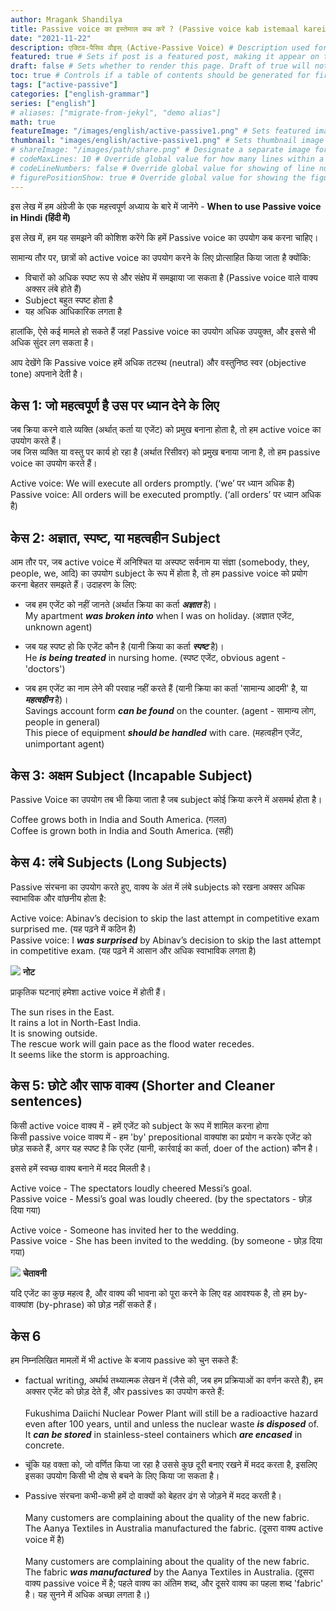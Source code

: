 ```yaml
---
author: Mragank Shandilya
title: Passive voice का इस्तेमाल कब करें ? (Passive voice kab istemaal karein ?) 
date: "2021-11-22"
description: एक्टिव-पैसिव वौइस् (Active-Passive Voice) # Description used for search engine.
featured: true # Sets if post is a featured post, making it appear on the sidebar. A featured post won't be listed on the sidebar if it's the current page
draft: false # Sets whether to render this page. Draft of true will not be rendered.
toc: true # Controls if a table of contents should be generated for first-level links automatically.
tags: ["active-passive"]
categories: ["english-grammar"]
series: ["english"]
# aliases: ["migrate-from-jekyl", "demo alias"]
math: true
featureImage: "/images/english/active-passive1.png" # Sets featured image on blog post.
thumbnail: "images/english/active-passive1.png" # Sets thumbnail image appearing inside card on homepage. I will keep it the same as featureImage.
# shareImage: "/images/path/share.png" # Designate a separate image for social media sharing.
# codeMaxLines: 10 # Override global value for how many lines within a code block before auto-collapsing.
# codeLineNumbers: false # Override global value for showing of line numbers within code block.
# figurePositionShow: true # Override global value for showing the figure label.
---
```


इस लेख में हम अंग्रेजी के एक महत्त्वपूर्ण अध्याय के बारे में जानेंगे - <strong>When to use Passive voice in Hindi (हिंदी में)</strong>

इस लेख में, हम यह समझने की कोशिश करेंगे कि हमें Passive voice का उपयोग कब करना चाहिए।

सामान्य तौर पर, छात्रों को active voice का उपयोग करने के लिए प्रोत्साहित किया जाता है क्योंकि:
* विचारों को अधिक स्पष्ट रूप से और संक्षेप में समझाया जा सकता है (Passive voice वाले वाक्य अक्सर लंबे होते हैं)
* Subject बहुत स्पष्ट होता है
* यह अधिक आधिकारिक लगता है

हालांकि, ऐसे कई मामले हो सकते हैं जहां Passive voice का उपयोग अधिक उपयुक्त, और इससे भी अधिक सुंदर लग सकता है।

आप देखेंगे कि Passive voice हमें अधिक तटस्थ (neutral) और वस्तुनिष्ठ स्वर (objective tone) अपनाने देती है।


## केस 1: जो महत्वपूर्ण है उस पर ध्यान देने के लिए 

जब क्रिया करने वाले व्यक्ति (अर्थात् कर्ता या एजेंट) को प्रमुख बनाना होता है, तो हम active voice का उपयोग करते हैं। <br>
जब जिस व्यक्ति या वस्तु पर कार्य हो रहा है (अर्थात रिसीवर) को प्रमुख बनाया जाना है, तो हम passive voice का उपयोग करते हैं।

Active voice: We will execute all orders promptly. (‘we’ पर ध्यान अधिक है) <br>
Passive voice: All orders will be executed promptly.  (‘all orders’ पर ध्यान अधिक है)


## केस 2: अज्ञात, स्पष्ट, या महत्वहीन Subject

आम तौर पर, जब active voice में अनिश्चित या अस्पष्ट सर्वनाम या संज्ञा (somebody, they, people, we, आदि) का उपयोग subject के रूप में होता है, तो हम passive voice को प्रयोग करना बेहतर समझते हैं। उदाहरण के लिए:

* जब हम एजेंट को नहीं जानते (अर्थात क्रिया का कर्ता ***अज्ञात*** है)। <br> 
My apartment ***was broken into*** when I was on holiday. (अज्ञात एजेंट, unknown agent)

* जब यह स्पष्ट हो कि एजेंट कौन है (यानी क्रिया का कर्ता ***स्पष्ट*** है)। <br> 
He ***is being treated*** in nursing home. (स्पष्ट एजेंट, obvious agent - 'doctors')

* जब हम एजेंट का नाम लेने की परवाह नहीं करते हैं (यानी क्रिया का कर्ता 'सामान्य आदमी' है, या ***महत्वहीन*** है)।  <br>
Savings account form ***can be found*** on the counter. (agent - सामान्य लोग, people in general) <br>
This piece of equipment ***should be handled*** with care. (महत्वहीन एजेंट, unimportant agent)


## केस 3: अक्षम Subject (Incapable Subject)

Passive Voice का उपयोग तब भी किया जाता है जब subject कोई क्रिया करने में असमर्थ होता है।

Coffee grows both in India and South America. (गलत) <br>
Coffee is grown both in India and South America. (सही)


## केस 4: लंबे Subjects (Long Subjects)

Passive संरचना का उपयोग करते हुए, वाक्य के अंत में लंबे subjects को रखना अक्सर अधिक स्वाभाविक और वांछनीय होता है:

Active voice: Abinav’s decision to skip the last attempt in competitive exam surprised me. (यह पढ़ने में कठिन है) <br>
Passive voice: I ***was surprised*** by Abinav’s decision to skip the last attempt in competitive exam. (यह पढ़ने में आसान और अधिक स्वाभाविक लगता है)

<div class="toc-mak">
  <img src="../../../images/pencil.png">
  <b>नोट</b><br>

प्राकृतिक घटनाएं हमेशा active voice में होती हैं।

The sun rises in the East. <br>
It rains a lot in North-East India. <br>
It is snowing outside. <br>
The rescue work will gain pace as the flood water recedes. <br>
It seems like the storm is approaching.
</div>


## केस 5: छोटे और साफ वाक्य (Shorter and Cleaner sentences)

किसी active voice वाक्य में - हमें एजेंट को subject के रूप में शामिल करना होगा <br>
किसी passive voice वाक्य में - हम 'by' prepositional वाक्यांश का प्रयोग न करके एजेंट को छोड़ सकते हैं, अगर यह स्पष्ट है कि एजेंट (यानी, कार्रवाई का कर्ता, doer of the action) कौन है।

इससे हमें स्वच्छ वाक्य बनाने में मदद मिलती है।

Active voice - The spectators loudly cheered Messi’s goal. <br>
Passive voice - Messi’s goal was loudly cheered. (by the spectators - छोड़ दिया गया)

Active voice - Someone has invited her to the wedding. <br>
Passive voice - She has been invited to the wedding. (by someone - छोड़ दिया गया)

<div class="danger-mak">
  <img src="../../../images/warning.png">
  <b>चेतावनी</b><br>

यदि एजेंट का कुछ महत्व है, और वाक्य की भावना को पूरा करने के लिए वह आवश्यक है, तो हम by-वाक्यांश (by-phrase) को छोड़ नहीं सकते हैं।
</div>


## केस 6

हम निम्नलिखित मामलों में भी active के बजाय passive को चुन सकते हैं:

* factual writing, अर्थार्थ तथ्यात्मक लेखन में (जैसे की, जब हम प्रक्रियाओं का वर्णन करते हैं), हम अक्सर एजेंट को छोड़ देते हैं, और passives का उपयोग करते हैं: <br><br>
Fukushima Daiichi Nuclear Power Plant will still be a radioactive hazard even after 100 years, until and unless the nuclear waste ***is disposed*** of. It ***can be stored*** in stainless-steel containers which ***are encased*** in concrete. 

* चूंकि यह वक्ता को, जो वर्णित किया जा रहा है उससे कुछ दूरी बनाए रखने में मदद करता है, इसलिए इसका उपयोग किसी भी दोष से बचने के लिए किया जा सकता है।

* Passive संरचना कभी-कभी हमें दो वाक्यों को बेहतर ढंग से जोड़ने में मदद करती है। <br><br>
Many customers are complaining about the quality of the new fabric. The Aanya Textiles in Australia manufactured the fabric. (दूसरा वाक्य active voice में है) <br><br>
Many customers are complaining about the quality of the new fabric. The fabric ***was manufactured*** by the Aanya Textiles in Australia. (दूसरा वाक्य passive voice में है; पहले वाक्य का अंतिम शब्द, और दूसरे वाक्य का पहला शब्द 'fabric' है। यह सुनने में अधिक अच्छा लगता है।)
